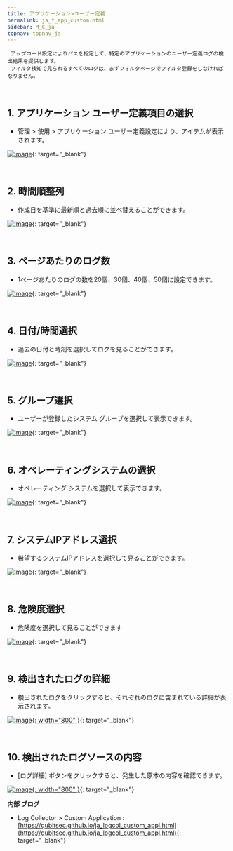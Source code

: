 ```yaml
---
title: アプリケーション>ユーザー定義
permalink: ja_f_app_custom.html
sidebar: M_C_ja
topnav: topnav_ja
---
```


     アップロード設定によりパスを指定して、特定のアプリケーションのユーザー定義ログの検出結果を提供します。
     フィルタ検知で見られるすべてのログは、まずフィルタページでフィルタ登録をしなければなりません。

<br />

## 1. アプリケーション ユーザー定義項目の選択
- 管理 > 使用 > アプリケーション ユーザー定義設定により、アイテムが表示されます。

[![image](/docs/images/Manual/common/filter/custom/1.png)](/docs/images/Manual/common/filter/custom/1.png){: target="_blank"}
 
<br />

## 2. 時間順整列
- 作成日を基準に最新順と過去順に並べ替えることができます。

 [![image](/docs/images/Manual/common/filter/custom/2.png)](/docs/images/Manual/common/filter/custom/2.png){: target="_blank"}

<br />

## 3. ページあたりのログ数
- 1ページあたりのログの数を20個、30個、40個、50個に設定できます。

[![image](/docs/images/Manual/common/filter/custom/3.png)](/docs/images/Manual/common/filter/custom/3.png){: target="_blank"}
 
<br />

## 4. 日付/時間選択
- 過去の日付と時刻を選択してログを見ることができます。

[![image](/docs/images/Manual/common/filter/custom/4.png)](/docs/images/Manual/common/filter/custom/4.png){: target="_blank"}
 
<br />

## 5. グループ選択
- ユーザーが登録したシステム グループを選択して表示できます。

[![image](/docs/images/Manual/common/filter/custom/5.png)](/docs/images/Manual/common/filter/custom/5.png){: target="_blank"}
 
<br />

## 6. オペレーティングシステムの選択
- オペレーティング システムを選択して表示できます。

[![image](/docs/images/Manual/common/filter/custom/6.png)](/docs/images/Manual/common/filter/custom/6.png){: target="_blank"}
 
<br />

## 7. システムIPアドレス選択
- 希望するシステムIPアドレスを選択して見ることができます。

[![image](/docs/images/Manual/common/filter/custom/7.png)](/docs/images/Manual/common/filter/custom/7.png){: target="_blank"}
 
<br />

## 8. 危険度選択
- 危険度を選択して見ることができます

[![image](/docs/images/Manual/common/filter/custom/8.png)](/docs/images/Manual/common/filter/custom/8.png){: target="_blank"}
 
<br />

## 9. 検出されたログの詳細
- 検出されたログをクリックすると、それぞれのログに含まれている詳細が表示されます。

[![image](/docs/images/Manual/common/filter/custom/9.png){: width="800" }](/docs/images/Manual/common/filter/custom/9.png){: target="_blank"}
 
<br />

## 10. 検出されたログソースの内容
- [ログ詳細] ボタンをクリックすると、発生した原本の内容を確認できます。

[![image](/docs/images/Manual/common/filter/custom/10.png){: width="800" }](/docs/images/Manual/common/filter/custom/10.png){: target="_blank"}

 **内部 ブログ**
- Log Collector > Custom Application : [https://qubitsec.github.io/ja_logcol_custom_appl.html](https://qubitsec.github.io/ja_logcol_custom_appl.html){: target="_blank"}